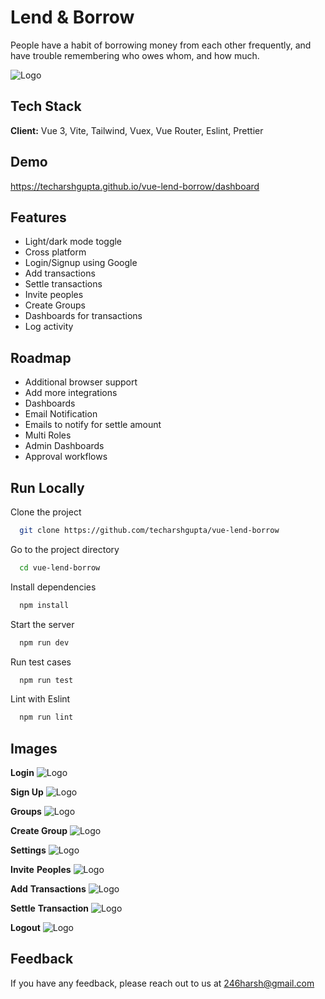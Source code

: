 # Lend & Borrow

People have a habit of borrowing money from each other frequently, and have trouble remembering who owes whom, and how much.

![Logo](./src/assets/images/dashboard.png)

## Tech Stack

**Client:** Vue 3, Vite, Tailwind, Vuex, Vue Router, Eslint, Prettier


## Demo

https://techarshgupta.github.io/vue-lend-borrow/dashboard


## Features

- Light/dark mode toggle
- Cross platform
- Login/Signup using Google
- Add transactions
- Settle transactions
- Invite peoples
- Create Groups
- Dashboards for transactions
- Log activity




## Roadmap

- Additional browser support
- Add more integrations
- Dashboards
- Email Notification
- Emails to notify for settle amount
- Multi Roles
- Admin Dashboards
- Approval workflows



## Run Locally

Clone the project

```bash
  git clone https://github.com/techarshgupta/vue-lend-borrow
```

Go to the project directory

```bash
  cd vue-lend-borrow
```

Install dependencies

```bash
  npm install
```

Start the server

```bash
  npm run dev
```

Run test cases
```bash
  npm run test
```

Lint with Eslint

```bash
  npm run lint
```

## Images

**Login**
![Logo](./src/assets/images/login.png)

**Sign Up**
![Logo](./src/assets/images/signup.png)

**Groups**
![Logo](./src/assets/images/groups.png)

**Create Group**
![Logo](./src/assets/images/createGroup.png)

**Settings**
![Logo](./src/assets/images/settings.png)

**Invite** **Peoples**
![Logo](./src/assets/images/invite.png)

**Add** **Transactions**
![Logo](./src/assets/images/transaction.png)

**Settle** **Transaction**
![Logo](./src/assets/images/settle.png)

**Logout**
![Logo](./src/assets/images/logout.png)

## Feedback

If you have any feedback, please reach out to us at 246harsh@gmail.com
